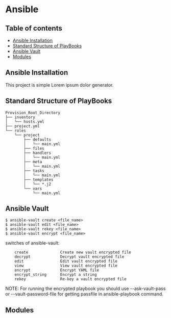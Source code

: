 # Ansible

## Table of contents
* [Ansible Installation](#ansible-installation)
* [Standard Structure of PlayBooks](#standard-structure-of-playBooks)
* [Ansible Vault](#ansible-vault)
* [Modules](#modules)

## Ansible Installation
This project is simple Lorem ipsum dolor generator.
	
## Standard Structure of PlayBooks

```
Provision_Root_Directory
├── inventory
│   └── hosts.yml
├── project.yml
└── roles
    └── project
        ├── defaults
        │   └── main.yml
        ├── files
        ├── handlers
        │   └── main.yml
        ├── meta
        │   └── main.yml
        ├── tasks
        │   └── main.yml
        ├── templates
        │   └── *.j2
        └── vars
            └── main.yml
```

## Ansible Vault
```
$ ansible-vault create <file_name>
$ ansible-vault edit <file_name>
$ ansible-vault rekey <file_name>
$ ansible-vault encrypt <file_name>
```
switches of ansible-vault:
```
    create              Create new vault encrypted file
    decrypt             Decrypt vault encrypted file
    edit                Edit vault encrypted file
    view                View vault encrypted file
    encrypt             Encrypt YAML file
    encrypt_string      Encrypt a string
    rekey               Re-key a vault encrypted file
```
NOTE: For running the encrypted playbook you should use --ask-vault-pass or --vault-password-file for getting passfile in ansible-playbook command.
## Modules


